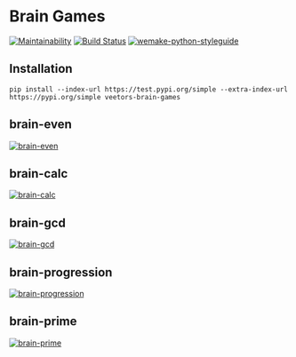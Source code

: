 # Brain Games

[![Maintainability](https://api.codeclimate.com/v1/badges/52a43a772a9724723e1a/maintainability)](https://codeclimate.com/github/veetors/brain-games/maintainability)
[![Build Status](https://travis-ci.org/veetors/brain-games.svg?branch=master)](https://travis-ci.org/veetors/brain-games)
[![wemake-python-styleguide](https://img.shields.io/badge/style-wemake-000000.svg)](https://github.com/wemake-services/wemake-python-styleguide)

## Installation
`pip install --index-url https://test.pypi.org/simple --extra-index-url https://pypi.org/simple veetors-brain-games`

## brain-even
[![brain-even](https://asciinema.org/a/Qk2g4YCybnR5kc7OAP4lKYIlC.png)](https://asciinema.org/a/Qk2g4YCybnR5kc7OAP4lKYIlC)

## brain-calc
[![brain-calc](https://asciinema.org/a/PdVP9rFvYYXnk1ZX9lHB1UoLh.png)](https://asciinema.org/a/PdVP9rFvYYXnk1ZX9lHB1UoLh)

## brain-gcd
[![brain-gcd](https://asciinema.org/a/xJ086hLgKPtmZeDWtTO5Wnlx6.png)](https://asciinema.org/a/xJ086hLgKPtmZeDWtTO5Wnlx6)

## brain-progression
[![brain-progression](https://asciinema.org/a/3ENAiqniWnx43GFhVZttKmBfC.png)](https://asciinema.org/a/3ENAiqniWnx43GFhVZttKmBfC)

## brain-prime
[![brain-prime](https://asciinema.org/a/VBvgdWVTxPsGolY8YDsj3RtZv.png)](https://asciinema.org/a/VBvgdWVTxPsGolY8YDsj3RtZv)
